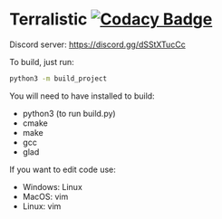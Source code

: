 # Terralistic [![Codacy Badge](https://app.codacy.com/project/badge/Grade/e351ded73fe64d2f9ce9f6dc1807a019)](https://www.codacy.com/gh/Zorz42/Terralistic/dashboard?utm_source=github.com&amp;utm_medium=referral&amp;utm_content=Zorz42/Terralistic&amp;utm_campaign=Badge_Grade)

Discord server: https://discord.gg/dSStXTucCc

To build, just run:

```bash
python3 -m build_project
```

You will need to have installed to build:
-   python3 (to run build.py)
-   cmake
-   make
-   gcc
-   glad

If you want to edit code use:
-   Windows: Linux
-   MacOS: vim
-   Linux: vim

